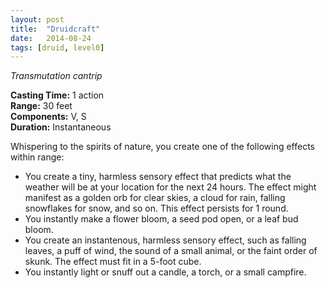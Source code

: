 ```yaml
---
layout: post
title:  "Druidcraft"
date:   2014-08-24
tags: [druid, level0]
---
```


_Transmutation cantrip_

**Casting Time:** 1 action  
**Range:** 30 feet  
**Components:** V, S  
**Duration:** Instantaneous

Whispering to the spirits of nature, you create one of the following effects within range:

* You create a tiny, harmless sensory effect that predicts what the weather will be at your location for the next 24 hours. The effect might manifest as a golden orb for clear skies, a cloud for rain, falling snowflakes for snow, and so on. This effect persists for 1 round.
* You instantly make a flower bloom, a seed pod open, or a leaf bud bloom.
* You create an instantenous, harmless sensory effect, such as falling leaves, a puff of wind, the sound of a small animal, or the faint order of skunk. The effect must fit in a 5-foot cube.
* You instantly light or snuff out a candle, a torch, or a small campfire.
